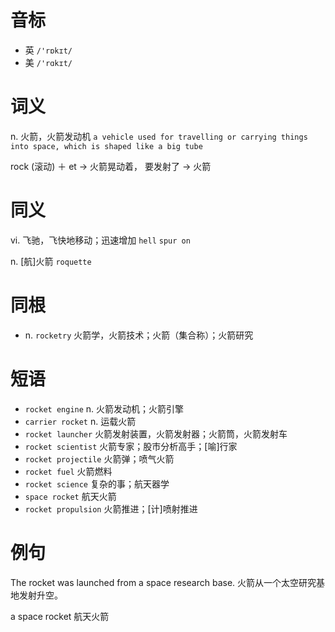 # 音标

- 英 `/'rɒkɪt/`
- 美 `/'rɑkɪt/`

# 词义

n. 火箭，火箭发动机
`a vehicle used for travelling or carrying things into space, which is shaped like a big tube`



rock (滚动) ＋ et → 火箭晃动着， 要发射了 → 火箭

# 同义

vi. 飞驰，飞快地移动；迅速增加
`hell` `spur on`

n. [航]火箭
`roquette`

# 同根

- n. `rocketry` 火箭学，火箭技术；火箭（集合称）；火箭研究

# 短语

- `rocket engine` n. 火箭发动机；火箭引擎
- `carrier rocket` n. 运载火箭
- `rocket launcher` 火箭发射装置，火箭发射器；火箭筒，火箭发射车
- `rocket scientist` 火箭专家；股市分析高手；[喻]行家
- `rocket projectile` 火箭弹；喷气火箭
- `rocket fuel` 火箭燃料
- `rocket science` 复杂的事；航天器学
- `space rocket` 航天火箭
- `rocket propulsion` 火箭推进；[计]喷射推进

# 例句

The rocket was launched from a space research base.
火箭从一个太空研究基地发射升空。

a space rocket
航天火箭


